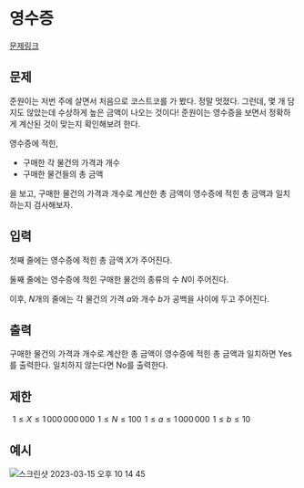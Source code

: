 # 영수증
[문제링크](https://www.acmicpc.net/problem/25304)

## 문제
준원이는 저번 주에 살면서 처음으로 코스트코를 가 봤다. 정말 멋졌다. 그런데, 몇 개 담지도 않았는데 수상하게 높은 금액이 나오는 것이다! 준원이는 영수증을 보면서 정확하게 계산된 것이 맞는지 확인해보려 한다.

영수증에 적힌,

* 구매한 각 물건의 가격과 개수
* 구매한 물건들의 총 금액

을 보고, 구매한 물건의 가격과 개수로 계산한 총 금액이 영수증에 적힌 총 금액과 일치하는지 검사해보자.

## 입력
첫째 줄에는 영수증에 적힌 총 금액 $X$가 주어진다.

둘째 줄에는 영수증에 적힌 구매한 물건의 종류의 수 $N$이 주어진다.

이후, $N$개의 줄에는 각 물건의 가격 $a$와 개수 $b$가 공백을 사이에 두고 주어진다.

## 출력
구매한 물건의 가격과 개수로 계산한 총 금액이 영수증에 적힌 총 금액과 일치하면 Yes를 출력한다. 일치하지 않는다면 No를 출력한다.

## 제한
 
$1 ≤ X ≤ 1\,000\,000\,000$ 
$1 ≤ N ≤ 100$ 
$1 ≤ a ≤ 1\,000\,000$ 
$1 ≤ b ≤ 10$ 

## 예시
![스크린샷 2023-03-15 오후 10 14 45](https://user-images.githubusercontent.com/125840482/225319535-1422ebab-2b38-453a-8144-7c23bc3ccaf9.png)
